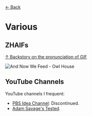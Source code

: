 [← Back](README.md)

# Various

## ZHAIFs
[↑ Backstory on the pronunciation of GIF](https://www.youtube.com/watch?v=bmqy-Sp0txY)

![And Now We Feed - Owl House](https://i.imgur.com/8J6DdC9.gif)

## YouTube Channels
YouTube channels I frequent:
- [PBS Idea Channel](https://www.youtube.com/channel/UC3LqW4ijMoENQ2Wv17ZrFJA?pbjreload=102): Discontinued.
- [Adam Savage's Tested](https://www.youtube.com/channel/UCiDJtJKMICpb9B1qf7qjEOA).

